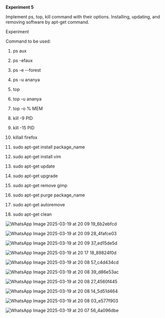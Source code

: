 **Experiment 5**

Implement ps, top, kill command with their options. Installing, updating, and removing software by apt-get command. 

Experiment

Command to be used:

1. ps aux

2. ps -efaux

3. ps -e --forest

4. ps -u ananya

5. top

6. top -u ananya

7. top -o %  MEM

8. kill -9 PID

9. kill -15 PID

10. killall firefox

11. sudo apt-get install package_name

12. sudo apt-get install vim

13. sudo apt-get update

14. sudo apt-get upgrade

15. sudo apt-get remove gimp

16. sudo apt-get purge package_name

17. sudo apt-get autoremove

18. sudo apt-get clean



![WhatsApp Image 2025-03-19 at 20 09 19_6b2ebfcd](https://github.com/user-attachments/assets/0081723c-b936-4d08-9ff0-847f4e23f8bb)

![WhatsApp Image 2025-03-19 at 20 09 28_4fafce03](https://github.com/user-attachments/assets/14d1154e-48cc-4239-8a57-1b5ddff87b5b)

![WhatsApp Image 2025-03-19 at 20 09 37_ed15de5d](https://github.com/user-attachments/assets/09766e4f-14b1-48c1-82a8-a173464daf5e)

![WhatsApp Image 2025-03-19 at 20 17 18_89824f0d](https://github.com/user-attachments/assets/b3d0761f-a47b-45a2-8043-addfde941f05)

![WhatsApp Image 2025-03-19 at 20 08 57_c4d434cd](https://github.com/user-attachments/assets/56e6c9a0-d03b-4fd3-884e-7baa8dae0e0f)

![WhatsApp Image 2025-03-19 at 20 08 39_d86e53ac](https://github.com/user-attachments/assets/f8e0eb9f-0a85-41b6-9b50-abc9c3c214fd)


![WhatsApp Image 2025-03-19 at 20 08 27_4560f445](https://github.com/user-attachments/assets/3cdb1483-d57b-48b5-b74a-bf54403dfb46)

![WhatsApp Image 2025-03-19 at 20 08 14_5d51d464](https://github.com/user-attachments/assets/a42ed9a3-7f37-4bc8-86c6-8f5dfb7c3799)


![WhatsApp Image 2025-03-19 at 20 08 03_e577f903](https://github.com/user-attachments/assets/a396c87c-759c-4074-b94f-7c7e8f33a695)


![WhatsApp Image 2025-03-19 at 20 07 56_4a096dbe](https://github.com/user-attachments/assets/a4fa9693-8f1d-4088-922d-f099c12f28e0)
